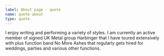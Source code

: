```yaml
---
label: About page - quote
name: quote-about
type: quote
---
```


I enjoy writing and performing a variety of styles. I am currently an active member of signed UK Metal group Harbinger that I have toured extensively with plus function band No More Ashes that regularly gets hired for weddings, parties and various other functions.